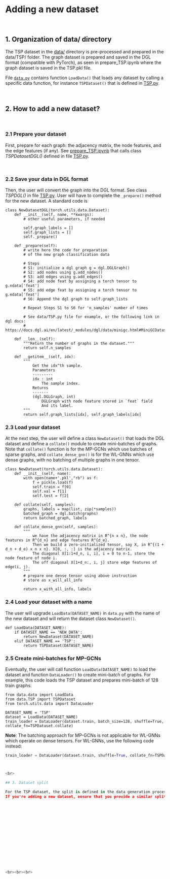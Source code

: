 # Adding a new dataset 


<br>

## 1. Organization of data/ directory 

The TSP dataset in the [data/](../data/) directory is pre-processed and prepared in the data/TSP/ folder. The graph dataset is prepared and saved in the DGL format (compatible with PyTorch), as seen in prepare_TSP.ipynb where the graph dataset is saved in the TSP.pkl file.

File [`data.py`](../data/data.py) contains function `LoadData()` that loads any dataset by calling a specific data function, for instance `TSPDataset()` that is defined in [TSP.py](../data/TSP.py). 





<br>

## 2. How to add a new dataset?

<br>


### 2.1 Prepare your dataset

First, prepare for each graph: the adjacency matrix, the node features, and the edge features (if any). 
See  [prepare_TSP.ipynb](../data/TSP/prepare_TSP.ipynb) that calls class *TSPDatasetDGL()* defined in file [TSP.py](../data/TSP.py).





<br>

### 2.2 Save your data in DGL format


Then, the user will convert the graph into the DGL format. See class *TSPDGL()* in file [TSP.py](../data/TSP.py). User will have to complete the `_prepare()` method for the new dataset. A standard code is 
```
class NewDatasetDGL(torch.utils.data.Dataset):
    def __init__(self, name, **kwargs):
        # other useful parameters, if needed
        
        self.graph_labels = []
        self.graph_lists = []
        self._prepare()
    
    def _prepare(self):
        # write here the code for preparation
        # of the new graph classification data
        
        # Steps
        # S1: initialize a dgl graph g = dgl.DGLGraph()
        # S2: add nodes using g.add_nodes()
        # S3: add edges using g.add_edges()
        # S4: add node feat by assigning a torch tensor to g.ndata['feat'] 
        # S5: add edge feat by assigning a torch tensor to g.edata['feat']
        # S6: Append the dgl graph to self.graph_lists
        
        # Repeat Steps S1 to S6 for 'n_samples' number of times
        
        # See data/TSP.py file for example, or the following link in dgl docs:
        # https://docs.dgl.ai/en/latest/_modules/dgl/data/minigc.html#MiniGCDataset
        
    def __len__(self):
        """Return the number of graphs in the dataset."""
        return self.n_samples

    def __getitem__(self, idx):
        """
            Get the idx^th sample.
            Parameters
            ---------
            idx : int
                The sample index.
            Returns
            -------
            (dgl.DGLGraph, int)
                DGLGraph with node feature stored in `feat` field
                And its label.
        """
        return self.graph_lists[idx], self.graph_labels[idx]
```


### 2.3 Load your dataset

At the next step, the user will define a class `NewDataset()` that loads the DGL dataset and define a `collate()` module to create mini-batches of graphs.  Note that `collate()` function is for the MP-GCNs which use batches of sparse graphs, and `collate_dense_gnn()` is for the WL-GNNs which use dense graphs, with no batching of multiple graphs in one tensor.
```
class NewDataset(torch.utils.data.Dataset):
    def __init__(self, name):
        with open(name+'.pkl',"rb") as f:
            f = pickle.load(f)
            self.train = f[0]
            self.val = f[1]
            self.test = f[2]
    
    def collate(self, samples):
    	graphs, labels = map(list, zip(*samples))
    	batched_graph = dgl.batch(graphs)
        return batched_graph, labels
        
    def collate_dense_gnn(self, samples):
        """
            we have the adjacency matrix in R^{n x n}, the node features in R^{d_n} and edge features R^{d_e}.
            Then we build a zero-initialized tensor, say X, in R^{(1 + d_n + d_e) x n x n}. X[0, :, :] is the adjacency matrix.
            The diagonal X[1:1+d_n, i, i], i = 0 to n-1, store the node feature of node i. 
            The off diagonal X[1+d_n:, i, j] store edge features of edge(i, j).
        """
        # prepare one dense tensor using above instruction
        # store as x_will_all_info
        
        return x_with_all_info, labels
```


### 2.4 Load your dataset with a name

The user will upgrade `LoadData(DATASET_NAME)` in `data.py` with the name of the new dataset and will return the dataset class `NewDataset()`. 
```
def LoadData(DATASET_NAME):
    if DATASET_NAME == 'NEW_DATA':
        return NewDataset(DATASET_NAME)
    elif DATASET_NAME == 'TSP':
        return TSPDataset(DATASET_NAME)
```





### 2.5 Create mini-batches for MP-GCNs

Eventually, the user will call function `LoadData(DATASET_NAME)` to load the dataset and function `DataLoader()` to create mini-batch of graphs. For example, this code loads the TSP dataset and prepares mini-batch of 128 train graphs:
```
from data.data import LoadData
from data.TSP import TSPDataset
from torch.utils.data import DataLoader

DATASET_NAME = 'TSP'
dataset = LoadData(DATASET_NAME)
train_loader = DataLoader(dataset.train, batch_size=128, shuffle=True, collate_fn=TSPDataset.collate)
```

**Note**: The batching approach for MP-GCNs is not applicable for WL-GNNs which operate on dense tensors. For WL-GNNs, use the following code instead:

```python
train_loader = DataLoader(dataset.train, shuffle=True, collate_fn=TSPDataset.collate_dense_gnn)´´´ 



<br>

## 3. Dataset split

For the TSP dataset, the split is defined in the data generation process. The split indices are stored within the TSP.pkl file. When loading the dataset, it's automatically split into train, validation, and test sets.
If you're adding a new dataset, ensure that you provide a similar split mechanism, either by including the split in the data generation process or by implementing a custom splitting function in your dataset class.
















<br><br><br>
